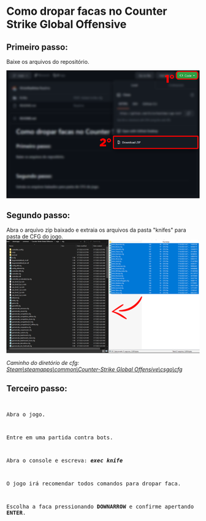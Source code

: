 <h1>Como dropar facas no Counter Strike Global Offensive</h1>

<h2><b>Primeiro passo:</b></h2>
<p>
Baixe os arquivos do repositório.
</p>
<img src="Tutorial/victor-kashima-csgo-knifes-01.png">

<br>

<h2><b>Segundo passo:</b></h2>
<p>
Abra o arquivo zip baixado e extraia os arquivos da pasta "knifes" para pasta de CFG do jogo.
<img src="Tutorial/victor-kashima-csgo-knifes-02.png">

<i>Caminho do diretório de cfg:
<br>
<u>Steam\steamapps\common\Counter-Strike Global Offensive\csgo\cfg
</u>
</i>
</p>

<h2><b>Terceiro passo:</b></h2>
<pre>

Abra o jogo.

Entre em uma partida contra bots.

Abra o console e escreva:
<b><i>exec knife</i></b>

O jogo irá recomendar todos comandos para dropar faca.

Escolha a faca pressionando <b>DOWNARROW</b> e confirme apertando <b>ENTER</b>.
</pre>